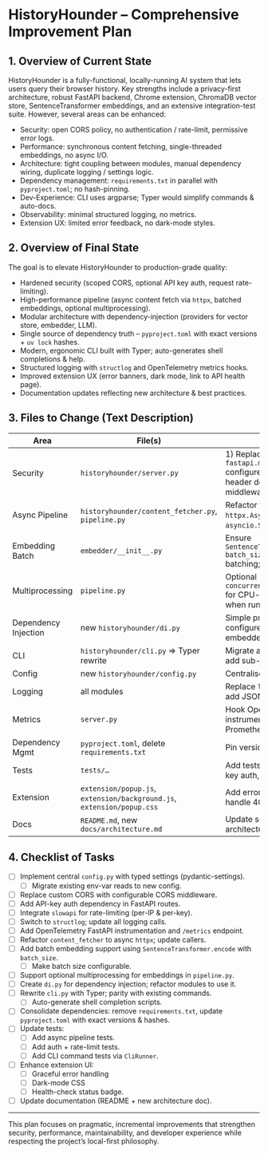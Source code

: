 # HistoryHounder – Comprehensive Improvement Plan

## 1. Overview of Current State

HistoryHounder is a fully-functional, locally-running AI system that lets users query their browser history. Key strengths include a privacy-first architecture, robust FastAPI backend, Chrome extension, ChromaDB vector store, SentenceTransformer embeddings, and an extensive integration-test suite. However, several areas can be enhanced:

* Security: open CORS policy, no authentication / rate-limit, permissive error logs.
* Performance: synchronous content fetching, single-threaded embeddings, no async I/O.
* Architecture: tight coupling between modules, manual dependency wiring, duplicate logging / settings logic.
* Dependency management: `requirements.txt` in parallel with `pyproject.toml`; no hash-pinning.
* Dev-Experience: CLI uses argparse; Typer would simplify commands & auto-docs.
* Observability: minimal structured logging, no metrics.
* Extension UX: limited error feedback, no dark-mode styles.

## 2. Overview of Final State

The goal is to elevate HistoryHounder to production-grade quality:

* Hardened security (scoped CORS, optional API key auth, request rate-limiting).
* High-performance pipeline (async content fetch via `httpx`, batched embeddings, optional multiprocessing).
* Modular architecture with dependency-injection (providers for vector store, embedder, LLM).
* Single source of dependency truth – `pyproject.toml` with exact versions + `uv lock` hashes.
* Modern, ergonomic CLI built with Typer; auto-generates shell completions & help.
* Structured logging with `structlog` and OpenTelemetry metrics hooks.
* Improved extension UX (error banners, dark mode, link to API health page).
* Documentation updates reflecting new architecture & best practices.

## 3. Files to Change (Text Description)

| Area | File(s) | Changes |
|------|---------|---------|
| Security | `historyhounder/server.py` | 1) Replace custom CORS with `fastapi.middleware.cors.CORSMiddleware` configured via env-vars. 2) Add API-key header dependency + rate-limit middleware using `slowapi`. |
| Async Pipeline | `historyhounder/content_fetcher.py`, `pipeline.py` | Refactor to async functions, use `httpx.AsyncClient`, gather tasks; add `asyncio.Semaphore` for concurrency limit. |
| Embedding Batch | `embedder/__init__.py` | Ensure `SentenceTransformer.encode(batch, batch_size=… , convert_to_numpy=False)` batching; expose param in `get_embedder`. |
| Multiprocessing | `pipeline.py` | Optional `concurrent.futures.ProcessPoolExecutor` for CPU-bound embedding batches when running large datasets. |
| Dependency Injection | new `historyhounder/di.py` | Simple provider pattern returning configured instances (vector store, embedder, llm). |
| CLI | `historyhounder/cli.py` => Typer rewrite | Migrate argparse to Typer commands; add sub-command auto-docs. |
| Config | new `historyhounder/config.py` | Centralise env-var parsing & defaults. |
| Logging | all modules | Replace `logging` calls with `structlog`, add JSON formatter when `LOG_JSON=1`. |
| Metrics | `server.py` | Hook OpenTelemetry FastAPI instrumentation; expose `/metrics` for Prometheus. |
| Dependency Mgmt | `pyproject.toml`, delete `requirements.txt` | Pin versions & hashes; run `uv lock`. |
| Tests | `tests/…` | Add tests for new async pipeline, API-key auth, rate-limiting, CLI commands. |
| Extension | `extension/popup.js`, `extension/background.js`, `extension/popup.css` | Add error banner, dark-mode styles, handle 401/429 responses. |
| Docs | `README.md`, new `docs/architecture.md` | Update setup instructions, diagrams, and architecture description. |

## 4. Checklist of Tasks

- [ ] Implement central `config.py` with typed settings (pydantic-settings).
  - [ ] Migrate existing env-var reads to new config.
- [ ] Replace custom CORS with configurable CORS middleware.
- [ ] Add API-key auth dependency in FastAPI routes.
- [ ] Integrate `slowapi` for rate-limiting (per-IP & per-key).
- [ ] Switch to `structlog`; update all logging calls.
- [ ] Add OpenTelemetry FastAPI instrumentation and `/metrics` endpoint.
- [ ] Refactor `content_fetcher` to async `httpx`; update callers.
- [ ] Add batch embedding support using `SentenceTransformer.encode` with `batch_size`.
  - [ ] Make batch size configurable.
- [ ] Support optional multiprocessing for embeddings in `pipeline.py`.
- [ ] Create `di.py` for dependency injection; refactor modules to use it.
- [ ] Rewrite `cli.py` with Typer; parity with existing commands.
  - [ ] Auto-generate shell completion scripts.
- [ ] Consolidate dependencies: remove `requirements.txt`, update `pyproject.toml` with exact versions & hashes.
- [ ] Update tests:
  - [ ] Add async pipeline tests.
  - [ ] Add auth + rate-limit tests.
  - [ ] Add CLI command tests via `CliRunner`.
- [ ] Enhance extension UI:
  - [ ] Graceful error handling
  - [ ] Dark-mode CSS
  - [ ] Health-check status badge.
- [ ] Update documentation (README + new architecture doc).

---

This plan focuses on pragmatic, incremental improvements that strengthen security, performance, maintainability, and developer experience while respecting the project’s local-first philosophy.